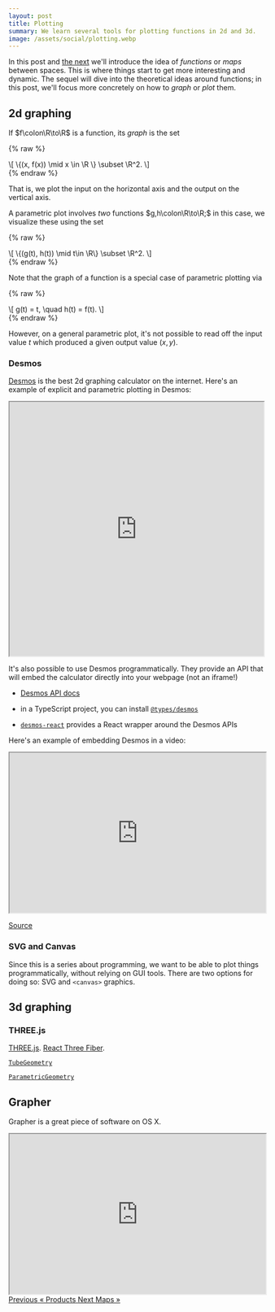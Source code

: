 ```yaml
---
layout: post
title: Plotting
summary: We learn several tools for plotting functions in 2d and 3d.
image: /assets/social/plotting.webp
---
```


In this post and [the next](/2023/05/09/maps.html) we'll introduce the idea of *functions* or *maps* between spaces. This is where things start to get more interesting and dynamic. The sequel will dive into the theoretical ideas around functions; in this post, we'll focus more concretely on how to *graph* or *plot* them.

## 2d graphing

If $f\colon\R\to\R$ is a function, its <dfn>graph</dfn> is the set

{% raw %}
<div>
\[ \{(x, f(x)) \mid x \in \R \} \subset \R^2. \]
</div>
{% endraw %}

That is, we plot the input on the horizontal axis and the output on the vertical axis.

A parametric plot involves _two_ functions $g,h\colon\R\to\R;$ in this case, we visualize these using the set

{% raw %}
<div>
\[ \{(g(t), h(t)) \mid t\in \R\} \subset \R^2. \]
</div>
{% endraw %}

Note that the graph of a function is a special case of parametric plotting via

{% raw %}
<div>
\[ g(t) = t, \quad h(t) = f(t). \]
</div>
{% endraw %}

However, on a general parametric plot, it's not possible to read off the input value $t$ which produced a given output value $(x,y).$

### Desmos

[Desmos](https://www.desmos.com/calculator) is the best 2d graphing calculator on the internet. Here's an example of explicit and parametric plotting in Desmos:

<iframe src="https://www.desmos.com/calculator/gshejpaijs" width="500" height="500"></iframe>

It's also possible to use Desmos programmatically. They provide an API that will embed the calculator directly into your webpage (not an iframe!)

- [Desmos API docs](https://www.desmos.com/api/v1.7/docs/index.html#self-hosting)

- in a TypeScript project, you can install [`@types/desmos`](https://www.npmjs.com/package/@types/desmos)

- [`desmos-react`](https://github.com/ysulyma/desmos-react) provides a React wrapper around the Desmos APIs

Here's an example of embedding Desmos in a video:

<iframe src="https://liqvidjs.org/r/ex-desmos/" allowfullscreen="" style="aspect-ratio: 16 / 10; width: 100%;"></iframe>

[Source](https://github.com/ysulyma/ex-desmos)

### SVG and Canvas

Since this is a series about programming, we want to be able to plot things programmatically, without relying on GUI tools. There are two options for doing so: SVG and `<canvas>` graphics. 

## 3d graphing
### THREE.js

[THREE.js](https://threejs.org/docs/). [React Three Fiber](https://docs.pmnd.rs/react-three-fiber/).

[`TubeGeometry`](https://threejs.org/docs/#api/en/geometries/TubeGeometry)

[`ParametricGeometry`](https://threejs.org/docs/?q=parametric#examples/en/geometries/ParametricGeometry)

## Grapher

Grapher is a great piece of software on OS X.

<iframe src="https://www.youtube.com/embed/2zFUeiynYqc" style="aspect-ratio: 16 / 10; width: 100%;" allowfullscreen></iframe>

<nav class="blog-nav">
  <a class="prev"  href="/2023/02/25/products.html">
    <span class="hint">Previous</span>
    <span class="title">&laquo; Products</span>
  </a>

  <a class="next" href="/2023/05/09/maps.html">
    <span class="hint">Next</span>
    <span class="title">Maps &raquo;</span>
  </a>
</nav>